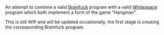 An attempt to combine a valid [Brainfuck](https://en.wikipedia.org/wiki/Brainfuck) program with a valid [Whitespace](https://en.wikipedia.org/wiki/Whitespace_%28programming_language%29) program which both implement a form of the game "Hangman".

This is still WIP and will be updated occasionally, the first stage is creating the corresponding Brainfuck program.
